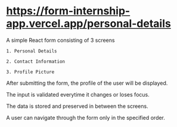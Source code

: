 # https://form-internship-app.vercel.app/personal-details

A simple React form consisting of 3 screens

	1. Personal Details

	2. Contact Information

	3. Profile Picture

	

After submitting the form, the profile of the user will be displayed.

The input is validated everytime it changes or loses focus.

The data is stored and preserved in between the screens.

A user can navigate through the form only in the specified order.
